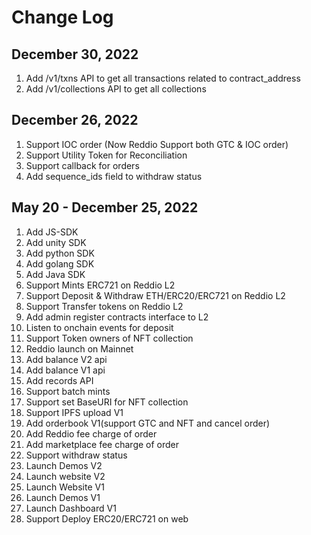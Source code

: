 # Change Log

## December 30, 2022
1. Add /v1/txns API to get all transactions related to contract_address
2. Add /v1/collections API to get all collections

## December 26, 2022

1. Support IOC order (Now Reddio Support both GTC & IOC order)
2. Support Utility Token for Reconciliation
3. Support callback for orders
4. Add sequence_ids field to withdraw status

## May 20 - December 25, 2022

1. Add JS-SDK
2. Add unity SDK
3. Add python SDK
4. Add golang SDK
5. Add Java SDK
6. Support Mints ERC721 on Reddio L2
7. Support Deposit & Withdraw ETH/ERC20/ERC721 on Reddio L2
8. Support Transfer tokens on Reddio L2
9. Add admin register contracts interface to L2
10. Listen to onchain events for deposit
11. Support Token owners of NFT collection
12. Reddio launch on Mainnet
13. Add balance V2 api
14. Add balance V1 api
15. Add records API
16. Support batch mints
17. Support set BaseURI for NFT collection
18. Support IPFS upload V1
19. Add orderbook V1(support GTC and NFT and cancel order)
20. Add Reddio fee charge of order
21. Add marketplace fee charge of order
22. Support withdraw status
23. Launch Demos V2 
24. Launch website V2
25. Launch Website V1
26. Launch Demos V1
27. Launch Dashboard V1
28. Support Deploy ERC20/ERC721 on web